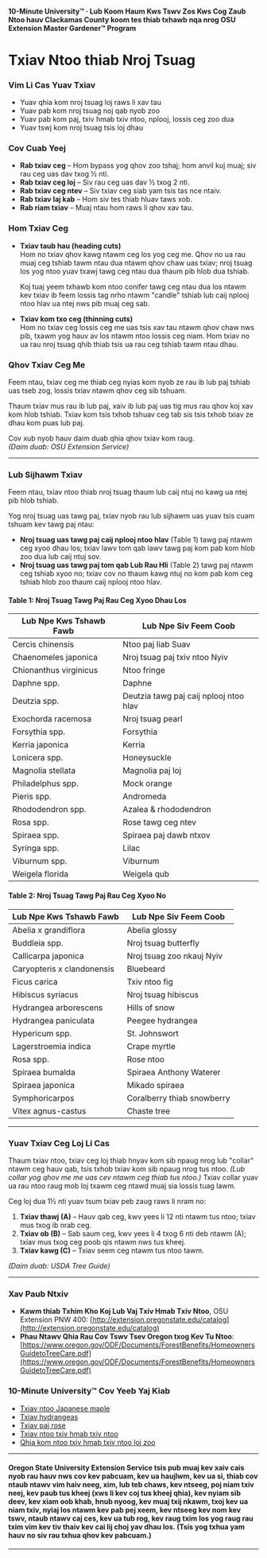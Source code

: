 #### 10-Minute University™ · Lub Koom Haum Kws Tswv Zos Kws Cog Zaub Ntoo hauv Clackamas County koom tes thiab txhawb nqa nrog OSU Extension Master Gardener™ Program

# Txiav Ntoo thiab Nroj Tsuag

### Vim Li Cas Yuav Txiav

- Yuav qhia kom nroj tsuag loj raws li xav tau
- Yuav pab kom nroj tsuag noj qab nyob zoo
- Yuav pab kom paj, txiv hmab txiv ntoo, nplooj, lossis ceg zoo dua
- Yuav tswj kom nroj tsuag tsis loj dhau

### Cov Cuab Yeej

- **Rab txiav ceg** – Hom bypass yog qhov zoo tshaj; hom anvil kuj muaj; siv rau ceg uas dav txog ½ nti.
- **Rab txiav ceg loj** – Siv rau ceg uas dav ½ txog 2 nti.
- **Rab txiav ceg ntev** – Siv txiav ceg siab yam tsis tas nce ntaiv.
- **Rab txiav laj kab** – Hom siv tes thiab hluav taws xob.
- **Rab riam txiav** – Muaj ntau hom raws li qhov xav tau.

### Hom Txiav Ceg

- **Txiav taub hau (heading cuts)**  
  Hom no txiav qhov kawg ntawm ceg los yog ceg me. Qhov no ua rau muaj ceg tshiab tawm ntau dua ntawm qhov chaw uas txiav; nroj tsuag los yog ntoo yuav txawj tawg ceg ntau dua thaum pib hlob dua tshiab.

  Koj tuaj yeem txhawb kom ntoo conifer tawg ceg ntau dua los ntawm kev txiav ib feem lossis tag nrho ntawm "candle" tshiab lub caij nplooj ntoo hlav ua ntej nws pib muaj ceg sab.

- **Txiav kom txo ceg (thinning cuts)**  
  Hom no txiav ceg lossis ceg me uas tsis xav tau ntawm qhov chaw nws pib, txawm yog hauv av los ntawm ntoo lossis ceg niam. Hom txiav no ua rau nroj tsuag qhib thiab tsis ua rau ceg tshiab tawm ntau dhau.

### Qhov Txiav Ceg Me

Feem ntau, txiav ceg me thiab ceg nyias kom nyob ze rau ib lub paj tshiab uas tseb zog, lossis txiav ntawm qhov ceg sib tshuam.

Thaum txiav mus rau ib lub paj, xaiv ib lub paj uas tig mus rau qhov koj xav kom hlob tshiab. Txiav kom tsis txhob tshuav ceg tab sis tsis txhob txiav ze dhau kom puas lub paj.

Cov xub nyob hauv daim duab qhia qhov txiav kom raug.  
*(Daim duab: OSU Extension Service)*

---

### Lub Sijhawm Txiav

Feem ntau, txiav ntoo thiab nroj tsuag thaum lub caij ntuj no kawg ua ntej pib hlob tshiab.

Yog nroj tsuag uas tawg paj, txiav nyob rau lub sijhawm uas yuav tsis cuam tshuam kev tawg paj ntau:

- **Nroj tsuag uas tawg paj caij nplooj ntoo hlav** (Table 1) tawg paj ntawm ceg xyoo dhau los; txiav lawv tom qab lawv tawg paj kom pab kom hlob zoo dua lub caij ntuj sov.
- **Nroj tsuag uas tawg paj tom qab Lub Rau Hli** (Table 2) tawg paj ntawm ceg tshiab xyoo no; txiav cov no thaum kawg ntuj no kom pab kom ceg tshiab hlob zoo thaum caij nplooj ntoo hlav.

#### Table 1: Nroj Tsuag Tawg Paj Rau Ceg Xyoo Dhau Los

| Lub Npe Kws Tshawb Fawb   | Lub Npe Siv Feem Coob      |
|-------------------------- |---------------------------|
| Cercis chinensis          | Ntoo paj liab Suav         |
| Chaenomeles japonica      | Nroj tsuag paj txiv ntoo Nyiv|
| Chionanthus virginicus    | Ntoo fringe                |
| Daphne spp.               | Daphne                     |
| Deutzia spp.              | Deutzia tawg paj caij nplooj ntoo hlav |
| Exochorda racemosa        | Nroj tsuag pearl           |
| Forsythia spp.            | Forsythia                  |
| Kerria japonica           | Kerria                     |
| Lonicera spp.             | Honeysuckle                |
| Magnolia stellata         | Magnolia paj loj           |
| Philadelphus spp.         | Mock orange                |
| Pieris spp.               | Andromeda                  |
| Rhododendron spp.         | Azalea & rhododendron      |
| Rosa spp.                 | Rose tawg ceg ntev         |
| Spiraea spp.              | Spiraea paj dawb ntxov     |
| Syringa spp.              | Lilac                      |
| Viburnum spp.             | Viburnum                   |
| Weigela florida           | Weigela qub                |

#### Table 2: Nroj Tsuag Tawg Paj Rau Ceg Xyoo No

| Lub Npe Kws Tshawb Fawb    | Lub Npe Siv Feem Coob       |
|--------------------------- |-----------------------------|
| Abelia x grandiflora       | Abelia glossy               |
| Buddleia spp.              | Nroj tsuag butterfly        |
| Callicarpa japonica        | Nroj tsuag zoo nkauj Nyiv   |
| Caryopteris x clandonensis | Bluebeard                   |
| Ficus carica               | Txiv ntoo fig               |
| Hibiscus syriacus          | Nroj tsuag hibiscus         |
| Hydrangea arborescens      | Hills of snow               |
| Hydrangea paniculata       | Peegee hydrangea            |
| Hypericum spp.             | St. Johnswort               |
| Lagerstroemia indica       | Crape myrtle                |
| Rosa spp.                  | Rose ntoo                   |
| Spiraea bumalda            | Spiraea Anthony Waterer     |
| Spiraea japonica           | Mikado spiraea              |
| Symphoricarpos             | Coralberry thiab snowberry  |
| Vitex agnus-castus         | Chaste tree                 |

---

### Yuav Txiav Ceg Loj Li Cas

Thaum txiav ntoo, txiav ceg loj thiab hnyav kom sib npaug nrog lub "collar" ntawm ceg hauv qab, tsis txhob txiav kom sib npaug nrog tus ntoo. *(Lub collar yog qhov me me uas cev ntawm ceg thiab tus ntoo.)* Txiav collar yuav ua rau ntoo raug mob loj txawm ceg ntawd muaj sia lossis tuag lawm.

Ceg loj dua 1½ nti yuav tsum txiav peb zaug raws li nram no:

1. **Txiav thawj (A)** – Hauv qab ceg, kwv yees li 12 nti ntawm tus ntoo; txiav mus txog ib nrab ceg.
2. **Txiav ob (B)** – Sab saum ceg, kwv yees li 4 txog 6 nti deb ntawm (A); txiav mus txog ceg poob qis ntawm nws tus kheej.
3. **Txiav kawg (C)** – Txiav seem ceg ntawm tus ntoo tawm.

*(Daim duab: USDA Tree Guide)*

---

### Xav Paub Ntxiv

- **Kawm thiab Txhim Kho Koj Lub Vaj Txiv Hmab Txiv Ntoo**, OSU Extension PNW 400: [http://extension.oregonstate.edu/catalog](http://extension.oregonstate.edu/catalog)
- **Phau Ntawv Qhia Rau Cov Tswv Tsev Oregon txog Kev Tu Ntoo**: [https://www.oregon.gov/ODF/Documents/ForestBenefits/HomeownersGuidetoTreeCare.pdf](https://www.oregon.gov/ODF/Documents/ForestBenefits/HomeownersGuidetoTreeCare.pdf)

### 10-Minute University™ Cov Yeeb Yaj Kiab

- [Txiav ntoo Japanese maple](https://www.youtube.com/watch?v=idg2XQjlJaA)
- [Txiav hydrangeas](https://www.youtube.com/watch?v=zeBSLD-Y84Q)
- [Txiav paj rose](https://www.youtube.com/watch?v=9Ois08vuz98)
- [Txiav ntoo txiv hmab txiv ntoo](https://www.youtube.com/watch?v=ZbVGhlG1LUA)
- [Qhia kom ntoo txiv hmab txiv ntoo loj zoo](https://www.youtube.com/watch?v=XvXIqTQcCYI)

---

#### Oregon State University Extension Service tsis pub muaj kev xaiv cais nyob rau hauv nws cov kev pabcuam, kev ua haujlwm, kev ua si, thiab cov ntaub ntawv vim haiv neeg, xim, lub teb chaws, kev ntseeg, poj niam txiv neej, kev paub tus kheej (xws li kev coj tus kheej qhia), kev nyiam sib deev, kev xiam oob khab, hnub nyoog, kev muaj txij nkawm, txoj kev ua niam txiv, nyiaj los ntawm kev pab pej xeem, kev ntseeg kev nom kev tswv, ntaub ntawv caj ces, kev ua tub rog, kev raug txim los yog raug rau txim vim kev tiv thaiv kev cai lij choj yav dhau los. (Tsis yog txhua yam hauv no siv rau txhua qhov kev pabcuam.)
---